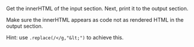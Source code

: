 Get the innerHTML of the input section.
Next, print it to the output section.

Make sure the innerHTML appears as code not as rendered HTML in the output section.

Hint: use `.replace(/</g,"&lt;")` to achieve this.